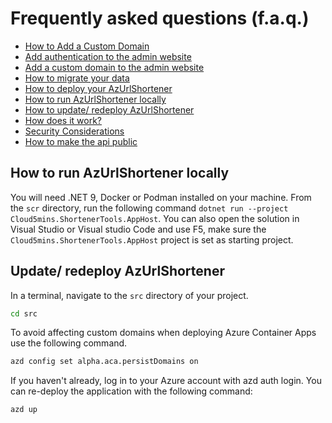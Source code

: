 # Frequently asked questions (f.a.q.)

- [How to Add a Custom Domain](./how-to-add-custom-domain.md)
- [Add authentication to the admin website](./how-to-deploy.md#add-authentication-to-the-admin-website)
- [Add a custom domain to the admin website](./how-to-add-custom-domain.md#add-a-custom-domain-to-the-admin-website)
- [How to migrate your data](./how-to-migrate-data.md)
- [How to deploy your AzUrlShortener](./how-to-deploy.md)
- [How to run AzUrlShortener locally](#how-to-run-azurlshortener-locally)
- [How to update/ redeploy AzUrlShortener](#update-redeploy-azurlshortener)
- [How does it work?](./how-it-works.md)
- [Security Considerations](./security-considerations.md)
- [How to make the api public](./how-to-set-api-public.md)


## How to run AzUrlShortener locally

You will need .NET 9, Docker or Podman installed on your machine. From the `scr` directory, run the following command `dotnet run --project Cloud5mins.ShortenerTools.AppHost`. You can also open the solution in Visual Studio or Visual studio Code and use F5, make sure the `Cloud5mins.ShortenerTools.AppHost` project is set as starting project.


## Update/ redeploy AzUrlShortener

In a terminal, navigate to the `src` directory of your project.

```bash
cd src
```

To avoid affecting custom domains when deploying Azure Container Apps use the following command. 

```bash
azd config set alpha.aca.persistDomains on
```

If you haven't already, log in to your Azure account with azd auth login. You can re-deploy the application with the following command:

```bash
azd up
```